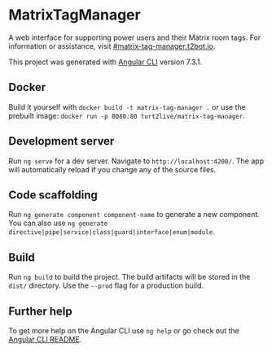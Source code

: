 # MatrixTagManager

A web interface for supporting power users and their Matrix room tags. For information or assistance, visit [#matrix-tag-manager:t2bot.io](https://matrix.to/#/#matrix-tag-manager:t2bot.io).

This project was generated with [Angular CLI](https://github.com/angular/angular-cli) version 7.3.1.

## Docker

Build it yourself with `docker build -t matrix-tag-manager .` or use the prebuilt image: `docker run -p 8080:80 turt2live/matrix-tag-manager`.

## Development server

Run `ng serve` for a dev server. Navigate to `http://localhost:4200/`. The app will automatically reload if you change any of the source files.

## Code scaffolding

Run `ng generate component component-name` to generate a new component. You can also use `ng generate directive|pipe|service|class|guard|interface|enum|module`.

## Build

Run `ng build` to build the project. The build artifacts will be stored in the `dist/` directory. Use the `--prod` flag for a production build.

## Further help

To get more help on the Angular CLI use `ng help` or go check out the [Angular CLI README](https://github.com/angular/angular-cli/blob/master/README.md).
